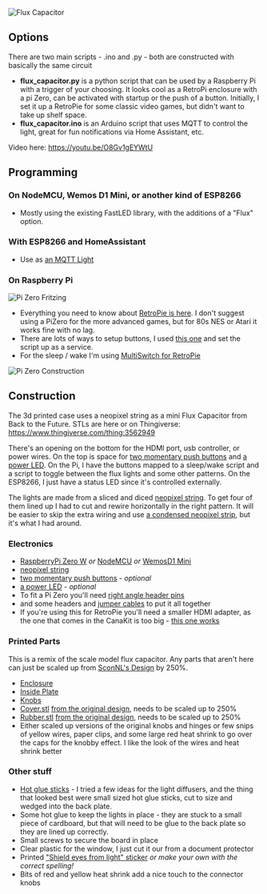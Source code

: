 ![Flux Capacitor](https://github.com/sfgabe/OITProjects/blob/master/FluxCapacitor/Images/67d1cc4485dca4827851127ebf528743_preview_featured.jpg)

## Options
There are two main scripts - .ino and .py - both are constructed with basically the same circuit

- **flux_capacitor.py** is a python script that can be used by a Raspberry Pi with a trigger of your choosing. It looks cool as a RetroPi enclosure with a pi Zero, can be activated with startup or the push of a button.  Initially, I set it up a RetroPie for some classic video games, but didn't want to take up shelf space.
- **flux_capacitor.ino** is an Arduino script that uses MQTT to control the light, great for fun notifications via Home Assistant, etc.

Video here: https://youtu.be/O8Gv1gEYWtU

## Programming
### On NodeMCU, Wemos D1 Mini, or another kind of ESP8266
- Mostly using the existing FastLED library, with the additions of a "Flux" option.

### With ESP8266 and HomeAssistant
- Use as [an MQTT Light](https://www.home-assistant.io/integrations/light.mqtt/)

### On Raspberry Pi

![Pi Zero Fritzing](https://github.com/sfgabe/OITProjects/blob/master/FluxCapacitor/Images/40b634577ea5f081fd2842161f3c59b6_preview_featured.jpg)

- Everything you need to know about [RetroPie is here](https://retropie.org.uk/). I don't suggest using a PiZero for the more advanced games, but for 80s NES or Atari it works fine with no lag.
- There are lots of ways to setup buttons, I used [this one](https://github.com/LoveBootCaptain/ButtonPi) and set the script up as a service.
- For the sleep / wake I'm using [MultiSwitch for RetroPie](https://retropie.org.uk/forum/topic/17415/multi-switch-shutdown-script)

![Pi Zero Construction](https://github.com/sfgabe/OITProjects/blob/master/FluxCapacitor/Images/d2b5ca33bd970f64a6301fa75ae2eb22_preview_featured.jpg)

## Construction

The 3d printed case uses a neopixel string as a mini Flux Capacitor from Back to the Future. STLs are here or on Thingiverse: https://www.thingiverse.com/thing:3562949

There's an opening on the bottom for the HDMI port, usb controller, or power wires. On the top is space for [two momentary push buttons](https://amzn.to/2UY3dog) and [a power LED](https://amzn.to/2PbP4Pc). On the Pi, I have the buttons mapped to a sleep/wake script and a script to toggle between the flux lights and some other patterns. On the ESP8266, I just have a status LED since it's controlled externally.

The lights are made from a sliced and diced [neopixel string](https://amzn.to/2Xf2NYd). To get four of them lined up I had to cut and rewire horizontally in the right pattern. It will be easier to skip the extra wiring and use [a condensed neopixel strip](https://amzn.to/38Ey1xP), but it's what I had around.

### Electronics
- [RaspberryPi Zero W](https://amzn.to/2IhKa2l) _or_ [NodeMCU](https://amzn.to/2OZJRuT) _or_ [WemosD1 Mini](https://amzn.to/2P5WLr6)
- [neopixel string](https://amzn.to/2Xf2NYd)
- [two momentary push buttons](https://amzn.to/2UY3dog) - _optional_
- [a power LED](https://amzn.to/2PbP4Pc) - _optional_
- To fit a Pi Zero you'll need [right angle header pins](https://amzn.to/2GhRV4L)
- and some headers and [jumper cables](https://amzn.to/2DfQHX4) to put it all together
- If you're using this for RetroPie you'll need a smaller HDMI adapter, as the one that comes in the CanaKit is too big - [this one works](https://amzn.to/2UTvE6X)

### Printed Parts
This is a remix of the scale model flux capacitor. Any parts that aren't here can just be scaled up from [SconNL's Design](https://www.thingiverse.com/thing:3497663) by 250%.

- [Enclosure](https://github.com/sfgabe/OITProjects/blob/master/FluxCapacitor/STL/flux-cap-enclosure.stl)
- [Inside Plate](https://github.com/sfgabe/OITProjects/blob/master/FluxCapacitor/STL/flux-cap-inside-plate.stl)
- [Knobs](https://github.com/sfgabe/OITProjects/blob/master/FluxCapacitor/STL/flux-cap-knobs-print-3.stl)
- [Cover.stl](https://github.com/sfgabe/OITProjects/blob/master/FluxCapacitor/STL/Cover_250-percent.stl) [from the original design](https://www.thingiverse.com/thing:3497663/files), needs to be scaled up to 250%
- [Rubber.stl](https://github.com/sfgabe/OITProjects/blob/master/FluxCapacitor/STL/Rubber_250-percent.stl) [from the original design](https://www.thingiverse.com/thing:3497663/files), needs to be scaled up to 250%
- Either scaled up versions of the original knobs and hinges or few snips of yellow wires, paper clips, and some large red heat shrink to go over the caps for the knobby effect. I like the look of the wires and heat shrink better

### Other stuff
- [Hot glue sticks](https://amzn.to/2SHnNaJ) - I tried a few ideas for the light diffusers, and the thing that looked best were small sized hot glue sticks, cut to size and wedged into the back plate.
- Some hot glue to keep the lights in place - they are stuck to a small piece of cardboard, but that will need to be glue to the back plate so they are lined up correctly.
- Small screws to secure the board in place
- Clear plastic for the window, I just cut it our from a document protector 
- Printed ["Shield eyes from light" sticker](https://github.com/sfgabe/OITProjects/blob/master/FluxCapacitor/STL/flux.pdf) *or make your own with the correct spelling!*
- Bits of red and yellow heat shrink add a nice touch to the connector knobs
